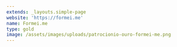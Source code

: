 ```yaml
---
extends: _layouts.simple-page
website: 'https://formei.me'
name: Formei.me
type: gold
image: /assets/images/uploads/patrocionio-ouro-formei-me.png
---
```


